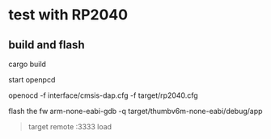 # test with RP2040 

## build and flash

cargo build 


start openpcd 

openocd -f interface/cmsis-dap.cfg -f target/rp2040.cfg

flash the fw 
arm-none-eabi-gdb -q target/thumbv6m-none-eabi/debug/app
> target remote :3333
> load


